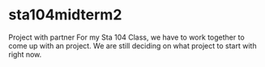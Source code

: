 # sta104midterm2
Project with partner
For my Sta 104 Class, we have to work together to come up with an project. We are still deciding on what project to start with right now.